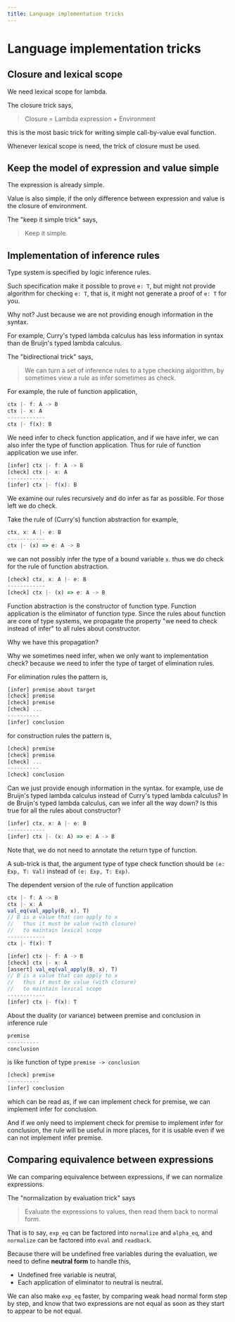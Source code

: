 ```yaml
---
title: Language implementation tricks
---
```


# Language implementation tricks

## Closure and lexical scope

We need lexical scope for lambda.

The closure trick says,

> Closure = Lambda expression + Environment

this is the most basic trick for writing simple call-by-value eval function.

Whenever lexical scope is need, the trick of closure must be used.

## Keep the model of expression and value simple

The expression is already simple.

Value is also simple, if the only difference
between expression and value is the closure of environment.

The "keep it simple trick" says,

> Keep it simple.

## Implementation of inference rules

Type system is specified by logic inference rules.

Such specification make it possible to prove `e: T`,
but might not provide algorithm for checking `e: T`,
that is, it might not generate a proof of `e: T` for you.

Why not?
Just because we are not providing enough information in the syntax.

For example,
Curry's typed lambda calculus has less information in syntax
than de Bruijn's typed lambda calculus.

The "bidirectional trick" says,

> We can turn a set of inference rules to a type checking algorithm,
>   by sometimes view a rule as infer sometimes as check.

For example, the rule of function application,

``` js
ctx |- f: A -> B
ctx |- x: A
------------
ctx |- f(x): B
```

We need infer to check function application,
and if we have infer, we can also infer the type of function application.
Thus for rule of function application we use infer.

``` js
[infer] ctx |- f: A -> B
[check] ctx |- x: A
------------
[infer] ctx |- f(x): B
```

We examine our rules recursively and do infer as far as possible.
For those left we do check.

Take the rule of (Curry's) function abstraction for example,

``` js
ctx, x: A |- e: B
------------
ctx |- (x) => e: A -> B
```

we can not possibly infer the type of a bound variable `x`.
thus we do check for the rule of function abstraction.

``` js
[check] ctx, x: A |- e: B
------------
[check] ctx |- (x) => e: A -> B
```

Function abstraction is the constructor of function type.
Function application is the eliminator of function type.
Since the rules about function are core of type systems,
we propagate the property "we need to check instead of infer"
to all rules about constructor.

Why we have this propagation?

Why we sometimes need infer, when we only want to implementation check?
because we need to infer the type of target of elimination rules.

For elimination rules the pattern is,

``` js
[infer] premise about target
[check] premise
[check] premise
[check] ...
----------
[infer] conclusion
```

for construction rules the pattern is,

``` js
[check] premise
[check] premise
[check] ...
----------
[check] conclusion
```

Can we just provide enough information in the syntax.
for example, use de Bruijn's typed lambda calculus instead of Curry's typed lambda calculus?
In de Bruijn's typed lambda calculus, can we infer all the way down?
Is this true for all the rules about constructor?

``` js
[infer] ctx, x: A |- e: B
------------
[infer] ctx |- (x: A) => e: A -> B
```

Note that, we do not need to annotate the return type of function.

A sub-trick is that, the argument type of type check function
should be `(e: Exp, T: Val)` instead of `(e: Exp, T: Exp)`.

The dependent version of the rule of function application

``` js
ctx |- f: A -> B
ctx |- x: A
val_eq(val_apply(B, x), T)
// B is a value that can apply to x
//   thus it must be value (with closure)
//   to maintain lexical scope
------------
ctx |- f(x): T

[infer] ctx |- f: A -> B
[check] ctx |- x: A
[assert] val_eq(val_apply(B, x), T)
// B is a value that can apply to x
//   thus it must be value (with closure)
//   to maintain lexical scope
------------
[infer] ctx |- f(x): T
```

About the duality (or variance) between premise and conclusion in inference rule

``` js
premise
----------
conclusion
```

is like function of type `premise -> conclusion`

``` js
[check] premise
----------
[infer] conclusion
```

which can be read as,
if we can implement check for premise,
we can implement infer for conclusion.

And if we only need to implement check for premise to implement infer for conclusion,
the rule will be useful in more places,
for it is usable even if we can not implement infer premise.

## Comparing equivalence between expressions

We can comparing equivalence between expressions, if we can normalize expressions.

The "normalization by evaluation trick" says

> Evaluate the expressions to values, then read them back to normal form.

That is to say, `exp_eq` can be factored into `normalize` and `alpha_eq`,
and `normalize` can be factored into `eval` and `readback`.

Because there will be undefined free variables during the evaluation,
we need to define **neutral form** to handle this,
- Undefined free variable is neutral,
- Each application of eliminator to neutral is neutral.

We can also make `exp_eq` faster,
by comparing weak head normal form step by step,
and know that two expressions are not equal
as soon as they start to appear to be not equal.
